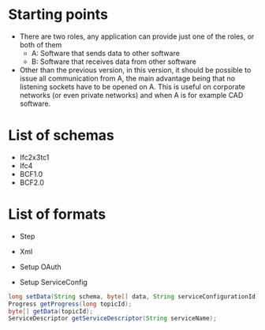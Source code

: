 # Starting points
- There are two roles, any application can provide just one of the roles, or both of them
  - A: Software that sends data to other software
  - B: Software that receives data from other software
- Other than the previous version, in this version, it should be possible to issue all communication from A, the main advantage being that no listening sockets have to be opened on A. This is useful on corporate networks (or even private networks) and when A is for example CAD software.

# List of schemas
- Ifc2x3tc1
- Ifc4
- BCF1.0
- BCF2.0

# List of formats
- Step
- Xml

- Setup OAuth
- Setup ServiceConfig
```java
long setData(String schema, byte[] data, String serviceConfigurationId);
Progress getProgress(long topicId);
byte[] getData(topicId);
ServiceDescriptor getServiceDescriptor(String serviceName);
```